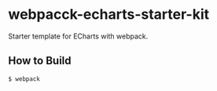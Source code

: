 # webpacck-echarts-starter-kit
Starter template for ECharts with webpack. 

## How to Build

```sh
$ webpack
```